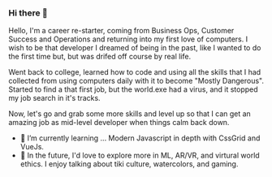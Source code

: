 ### Hi there 👋

<!--
**hmaw/hmaw** is a ✨ _special_ ✨ repository because its `README.md` (this file) appears on your GitHub profile.

Here are some ideas to get you started:

- 🔭 I’m currently working on ...
- 🌱 I’m currently learning ...
- 💬 Ask me about ...
- 📫 How to reach me: ...
- 😄 Pronouns: ...
-->
Hello, I'm a career re-starter, coming from Business Ops, Customer Success and Operations and returning into my first love of computers.  I wish to be that developer I dreamed of being in the past, like I wanted to do the first time but, but was drifed off course by real life. 

Went back to college, learned how to code and using all the skills that I had collected from using computers daily with it to become "Mostly Dangerous".
Started to find a that first job, but the world.exe had a virus, and it stopped my job search in it's tracks. 

Now, let's go and grab some more skills and level up so that I can get an amazing job as mid-level developer when things calm back down.   

- 🌱 I’m currently learning ... Modern Javascript in depth with CssGrid and VueJs.  
- 🔭 In the future, I'd love to explore more in ML, AR/VR, and virtural world ethics. 
I enjoy talking about tiki culture, watercolors, and gaming. 

